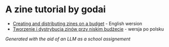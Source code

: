 # A zine tutorial by godai

* [Creating and distributing zines on a budget](making_zines.md) - English wersion
* [Tworzenie i dystrybucja zinów przy niskim budżecie](tworzenie_zinow.md) - wersja po polsku

_Generated with the aid of an LLM as a school assignement_
